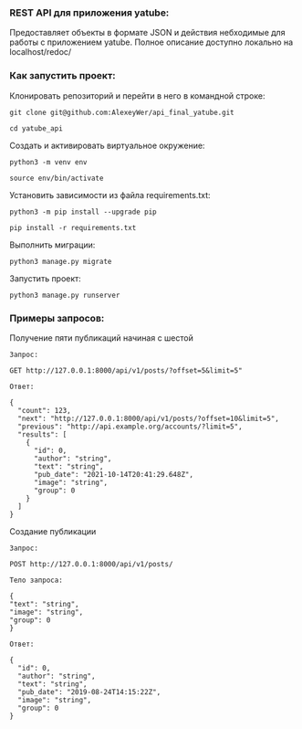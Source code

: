 ### REST API для приложения yatube:

Предоставляет объекты в формате JSON и действия небходимые для работы с приложением yatube.
Полное описание доступно локально на localhost/redoc/

### Как запустить проект:

Клонировать репозиторий и перейти в него в командной строке:

```
git clone git@github.com:AlexeyWer/api_final_yatube.git
```

```
cd yatube_api
```

Cоздать и активировать виртуальное окружение:

```
python3 -m venv env
```

```
source env/bin/activate
```

Установить зависимости из файла requirements.txt:

```
python3 -m pip install --upgrade pip
```

```
pip install -r requirements.txt
```

Выполнить миграции:

```
python3 manage.py migrate
```

Запустить проект:

```
python3 manage.py runserver
```

### Примеры запросов:

Получение пяти публикаций начиная с шестой

```
Запрос:

GET http://127.0.0.1:8000/api/v1/posts/?offset=5&limit=5"

Ответ:

{
  "count": 123,
  "next": "http://127.0.0.1:8000/api/v1/posts/?offset=10&limit=5",
  "previous": "http://api.example.org/accounts/?limit=5",
  "results": [
    {
      "id": 0,
      "author": "string",
      "text": "string",
      "pub_date": "2021-10-14T20:41:29.648Z",
      "image": "string",
      "group": 0
    }
  ]
}
```

Создание публикации

```
Запрос:

POST http://127.0.0.1:8000/api/v1/posts/

Тело запроса:

{
"text": "string",
"image": "string",
"group": 0
}

Ответ:

{
  "id": 0,
  "author": "string",
  "text": "string",
  "pub_date": "2019-08-24T14:15:22Z",
  "image": "string",
  "group": 0
}
```

